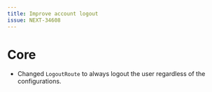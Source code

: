 ```yaml
---
title: Improve account logout
issue: NEXT-34608
---
```


# Core

* Changed `LogoutRoute` to always logout the user regardless of the configurations.
